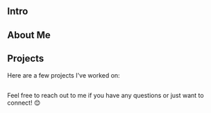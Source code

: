 ## Intro


## About Me

## Projects

Here are a few projects I've worked on:

## 
Feel free to reach out to me if you have any questions or just want to connect! 😊
